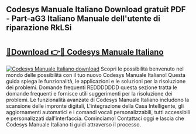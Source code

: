 ## Codesys Manuale Italiano Download gratuit PDF - Part-aG3 Italiano Manuale dell'utente di riparazione RkLSi

# <h2><a href="http://dfdnwxc.blite.top/?on=Codesys+Manuale+Italiano">🔗Download 👉🔴 Codesys Manuale Italiano</a></h2>

[![Codesys Manuale Italiano download](https://i.imgur.com/lujVjoI.png)](http://dfdnwxc.blite.top/?on=Codesys+Manuale+Italiano)
Scopri le possibilità benvenuto nel mondo delle possibilità con il tuo nuovo Codesys Manuale Italiano! Questa guida spiega le funzionalità, le applicazioni e le soluzioni per la risoluzione dei problemi. Domande frequenti REDDDDDDD questa sezione tratta le domande frequenti e fornisce utili suggerimenti per la risoluzione dei problemi. Le funzionalità avanzate di Codesys Manuale Italiano includono la scansione delle impronte digitali, L'integrazione della Casa Intelligente, gli aggiornamenti automatici e i comandi vocali personalizzabili, tutti accessibili e personalizzati dall'interfaccia. Cominciamo! Contattaci oggi e lascia che Codesys Manuale Italiano ti guidi attraverso il processo.
